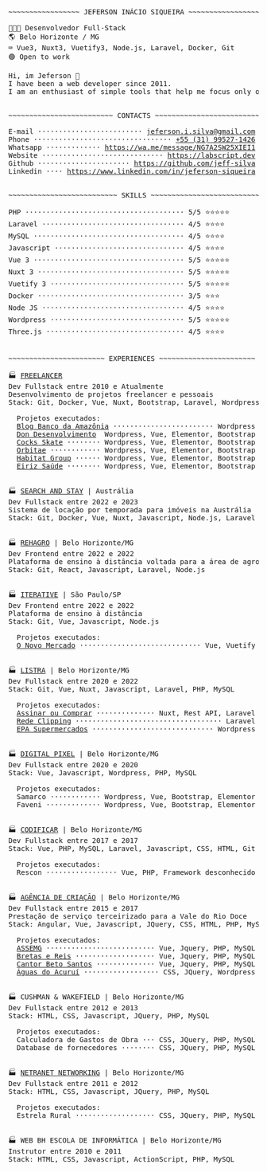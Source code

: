 <!--curriculum:start-->
<pre>
~~~~~~~~~~~~~~~~~ JEFERSON INÁCIO SIQUEIRA ~~~~~~~~~~~~~~~~~

👨🏻‍💻 Desenvolvedor Full-Stack
🌎 Belo Horizonte / MG
⌨️ Vue3, Nuxt3, Vuetify3, Node.js, Laravel, Docker, Git
🟢 Open to work

Hi, im Jeferson 👋
I have been a web developer since 2011.
I am an enthusiast of simple tools that help me focus only on the business rules of the system.


~~~~~~~~~~~~~~~~~~~~~~~~~ CONTACTS ~~~~~~~~~~~~~~~~~~~~~~~~~

E-mail ························· <a href="mailto:jeferson.i.silva@gmail.com">jeferson.i.silva@gmail.com</a>
Phone ································· <a href="tel:+5531995271426">+55 (31) 99527-1426</a>
Whatsapp ············· <a href="https://wa.me/message/NG7A2SW25XIEI1">https://wa.me/message/NG7A2SW25XIEI1</a>
Website ····························· <a href="https://labscript.dev">https://labscript.dev</a>
Github ······················ <a href="https://github.com/jeff-silva">https://github.com/jeff-silva</a>
Linkedin ···· <a href="https://www.linkedin.com/in/jeferson-siqueira">https://www.linkedin.com/in/jeferson-siqueira</a>


~~~~~~~~~~~~~~~~~~~~~~~~~~ SKILLS ~~~~~~~~~~~~~~~~~~~~~~~~~~

PHP ······································ 5/5 ⭐⭐⭐⭐⭐
Laravel ·································· 4/5 ⭐⭐⭐⭐ 
MySQL ···································· 4/5 ⭐⭐⭐⭐ 
Javascript ······························· 4/5 ⭐⭐⭐⭐ 
Vue 3 ···································· 5/5 ⭐⭐⭐⭐⭐
Nuxt 3 ··································· 5/5 ⭐⭐⭐⭐⭐
Vuetify 3 ································ 5/5 ⭐⭐⭐⭐⭐
Docker ··································· 3/5 ⭐⭐⭐  
Node JS ·································· 4/5 ⭐⭐⭐⭐ 
Wordpress ································ 5/5 ⭐⭐⭐⭐⭐
Three.js ································· 4/5 ⭐⭐⭐⭐ 


~~~~~~~~~~~~~~~~~~~~~~~ EXPERIENCES ~~~~~~~~~~~~~~~~~~~~~~~

🏭 <a href="https://labscript.dev" target="_blank">FREELANCER</a>
Dev Fullstack entre 2010 e Atualmente
Desenvolvimento de projetos freelancer e pessoais
Stack: Git, Docker, Vue, Nuxt, Bootstrap, Laravel, Wordpress, Elementor, PHP

  Projetos executados:
  <a href="https://basablog.com.br" target="_blank">Blog Banco da Amazônia</a> ························ Wordpress
  <a href="https://dondesenvolvimento.com.br" target="_blank">Don Desenvolvimento</a>  Wordpress, Vue, Elementor, Bootstrap
  <a href="https://cocksskate.com.br" target="_blank">Cocks Skate</a> ········ Wordpress, Vue, Elementor, Bootstrap
  <a href="https://orbitae.com.br" target="_blank">Orbitae</a> ············ Wordpress, Vue, Elementor, Bootstrap
  <a href="https://habitatgroup.com.br" target="_blank">Habitat Group</a> ······ Wordpress, Vue, Elementor, Bootstrap
  <a href="http://eiriz-saude.unbox.pt/" target="_blank">Eiriz Saúde</a> ········ Wordpress, Vue, Elementor, Bootstrap


🏭 <a href="https://www.searchandstay.com" target="_blank">SEARCH AND STAY</a> | Austrália
Dev Fullstack entre 2022 e 2023
Sistema de locação por temporada para imóveis na Austrália
Stack: Git, Docker, Vue, Nuxt, Javascript, Node.js, Laravel


🏭 <a href="https://rehagro.com.br" target="_blank">REHAGRO</a> | Belo Horizonte/MG
Dev Frontend entre 2022 e 2022
Plataforma de ensino à distância voltada para a área de agronegócio
Stack: Git, React, Javascript, Laravel, Node.js


🏭 <a href="https://iterative.com.br" target="_blank">ITERATIVE</a> | São Paulo/SP
Dev Frontend entre 2022 e 2022
Plataforma de ensino à distância
Stack: Git, Vue, Javascript, Node.js

  Projetos executados:
  <a href="https://onovomercado.com" target="_blank">O Novo Mercado</a> ····························· Vue, Vuetify


🏭 <a href="https://listradigital.com.br" target="_blank">LISTRA</a> | Belo Horizonte/MG
Dev Fullstack entre 2020 e 2022
Stack: Git, Vue, Nuxt, Javascript, Laravel, PHP, MySQL

  Projetos executados:
  <a href="https://assinaroucomprar.com.br/" target="_blank">Assinar ou Comprar</a> ·············· Nuxt, Rest API, Laravel
  <a href="https://redeclipping.com.br/" target="_blank">Rede Clipping</a> ··································· Laravel
  <a href="https://epa.com.br" target="_blank">EPA Supermercados</a> ····························· Wordpress


🏭 <a href="https://digitalpixel.com.br" target="_blank">DIGITAL PIXEL</a> | Belo Horizonte/MG
Dev Fullstack entre 2020 e 2020
Stack: Vue, Javascript, Wordpress, PHP, MySQL

  Projetos executados:
  Samarco ············ Wordpress, Vue, Bootstrap, Elementor
  Faveni ············· Wordpress, Vue, Bootstrap, Elementor


🏭 <a href="https://codificar.com.br" target="_blank">CODIFICAR</a> | Belo Horizonte/MG
Dev Fullstack entre 2017 e 2017
Stack: Vue, PHP, MySQL, Laravel, Javascript, CSS, HTML, Git

  Projetos executados:
  Rescon ················· Vue, PHP, Framework desconhecido


🏭 <a href="https://agenciadecriacao.com.br" target="_blank">AGÊNCIA DE CRIAÇÃO</a> | Belo Horizonte/MG
Dev Fullstack entre 2015 e 2017
Prestação de serviço terceirizado para a Vale do Rio Doce
Stack: Angular, Vue, Javascript, JQuery, CSS, HTML, PHP, MySQL

  Projetos executados:
  <a href="https://web.archive.org/web/20170612004919/http://assemg.org/" target="_blank">ASSEMG</a> ·························· Vue, Jquery, PHP, MySQL
  <a href="http://www.brettasereis.adv.br" target="_blank">Bretas e Reis</a> ··················· Vue, Jquery, PHP, MySQL
  <a href="http://betosantos.net" target="_blank">Cantor Beto Santos</a> ·············· Vue, Jquery, PHP, MySQL
  <a href="http://aguasdoacurui.com.br/" target="_blank">Águas do Acuruí</a> ·················· CSS, JQuery, Wordpress


🏭 CUSHMAN & WAKEFIELD | Belo Horizonte/MG
Dev Fullstack entre 2012 e 2013
Stack: HTML, CSS, Javascript, JQuery, PHP, MySQL

  Projetos executados:
  Calculadora de Gastos de Obra ··· CSS, JQuery, PHP, MySQL
  Database de fornecedores ········ CSS, JQuery, PHP, MySQL


🏭 <a href="https://netranet.com.br/" target="_blank">NETRANET NETWORKING</a> | Belo Horizonte/MG
Dev Fullstack entre 2011 e 2012
Stack: HTML, CSS, Javascript, JQuery, PHP, MySQL

  Projetos executados:
  Estrela Rural ··················· CSS, JQuery, PHP, MySQL


🏭 WEB BH ESCOLA DE INFORMÁTICA | Belo Horizonte/MG
Instrutor entre 2010 e 2011
Stack: HTML, CSS, Javascript, ActionScript, PHP, MySQL
</pre>
<!--curriculum:final-->


<!-- :house:    Belo Horizonte/MG <br>
:iphone:   <img src="https://img.shields.io/badge/&#x2b;&#x35;&#x35;&#160;&#x28;&#x33;&#x31;&#x29;&#160;&#x39;&#x39;&#x35;&#x32;&#x37;&#x2010;&#x31;&#x34;&#x32;&#x36;-ffffff"><br>
:envelope:  jeferson.i.silva@gmail.com

&#x6a;&#x65;&#x66;&#x65;&#x72;&#x73;&#x6f;&#x6e;&#x2e;&#x69;&#x2e;&#x73;&#x69;&#x6c;&#x76;&#x61;&#x40;&#x67;&#x6d;&#x61;&#x69;&#x6c;&#x2e;&#x63;&#x6f;&#x6d; -->

<!-- #### Hi, im Jeferson 👋
I have been a web developer since 2011.
I am an enthusiast of simple tools that help me focus only on the business rules of the system.

<h3 align="center">Skills</h3>
<p align="center">
    <img height="25px" src="https://img.shields.io/badge/MySQL-004260?style=for-the-badge&logo=mysql&logoColor=white">
    <img height="25px" src="https://img.shields.io/badge/PHP-7377ad?style=for-the-badge&logo=php&logoColor=ffffff">
    <img height="25px" src="https://img.shields.io/badge/Laravel-FF2D20?style=for-the-badge&logo=laravel&logoColor=white">
    <img height="25px" src="https://img.shields.io/badge/CSS-3595cf?style=for-the-badge&logo=css&logoColor=white">
    <img height="25px" src="https://img.shields.io/badge/HTML5-dd4b25"/>
    <img height="25px" src="https://img.shields.io/badge/Javascript-f0d53c"/>
    <br>
    <img height="25px" src="https://img.shields.io/badge/Wordpress-207196?style=for-the-badge&logo=wordpress&logoColor=ffffff">
    <img height="25px" src="https://img.shields.io/badge/Docker-2392e6"/>
    <img height="25px" src="https://img.shields.io/badge/Vue.js-35495E?style=for-the-badge&logo=vue.js&logoColor=4FC08D">
    <img height="25px" src="https://img.shields.io/badge/nuxt.js-00C58E?style=for-the-badge&logo=nuxt.js&logoColor=white">
    <img height="25px" src="https://img.shields.io/badge/Bootstrap-563D7C?style=for-the-badge&logo=bootstrap&logoColor=white">
    <br>
    <img height="25px" src="https://img.shields.io/badge/Unity-100000?style=for-the-badge&logo=unity&logoColor=white">
    <img height="25px" src=" https://img.shields.io/badge/Git-F05032?style=for-the-badge&logo=git&logoColor=white">
    <img height="25px" src="https://img.shields.io/badge/firebase-ffca28?style=for-the-badge&logo=firebase&logoColor=black">
    <img height="25px" src="https://img.shields.io/badge/jQuery-0769AD?style=for-the-badge&logo=jquery&logoColor=white">
    <img height="25px" src="https://img.shields.io/badge/Three.js-eeeeee?style=for-the-badge&logo=three.js&logoColor=000000">
</p>


<h5 align="center">Contact-me</h5>

<p align="center">
    <a href="https://www.linkedin.com/in/jeferson-siqueira/" target="_blank">
        <img src="https://img.shields.io/badge/LinkedIn-0077B5?style=for-the-badge&logo=linkedin&logoColor=white"/>
    </a>
    <a href="https://wa.me/message/NG7A2SW25XIEI1" target="_blank">
        <img src="https://img.shields.io/badge/WhatsApp-25D366?style=for-the-badge&logo=whatsapp&logoColor=white"/>
    </a>
    <a href="mailto:jeferson.i.silva@gmail.com" target="_blank">
        <img src="https://img.shields.io/badge/Gmail-D14836?style=for-the-badge&logo=gmail&logoColor=white"/>
    </a>
    <a href="https://labscript.dev" target="_blank">
        <img src="https://img.shields.io/badge/labscript.dev-100000?style=for-the-badge&logoColor=white"/>
    </a>
</p> -->

<!--START_SECTION:waka-->
<!--END_SECTION:waka-->

<!-- <br><br>
***

<h3 align="center">Stats</h3>

<p align="center">
    <img src="https://wakatime.com/share/@05fd4174-02f8-42e9-9cc9-d57c780c01f7/1921cb4d-198b-43f7-b774-5018b7cf5786.svg" alt="" width="45%">
    <img src="https://wakatime.com/share/@05fd4174-02f8-42e9-9cc9-d57c780c01f7/b5ae9621-2225-4e4e-a2ff-8f8bc941144a.svg" alt="" width="45%">
</p>
<br>

<p align="center">
    <img align="center" src="https://github-readme-stats.vercel.app/api/top-langs?username=jeff-silva&show_icons=true&locale=en&layout=compact&count_private=true" alt="jeff-silva" width="45%" /> &nbsp;
    <img align="center" src="https://github-readme-stats.vercel.app/api?username=jeff-silva&show_icons=true&locale=en&count_private=true" alt="jeff-silva" width="45%" />
    <br><br>
    <img src="https://github-profile-trophy.vercel.app/?username=jeff-silva&margin-w=15&margin-h=15&row=2&column=6" alt="jeff-silva" width="100%" />
    <br><br>
    <img src="https://github-readme-stats.vercel.app/api/wakatime?username=jeffsilva" alt="" height="200px">
</p>

![Snake animation](https://github.com/jeff-silva/jeff-silva/blob/output/github-contribution-grid-snake.svg) -->
